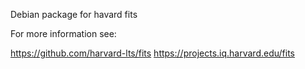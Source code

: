 Debian package for havard fits

For more information see:

https://github.com/harvard-lts/fits
https://projects.iq.harvard.edu/fits
